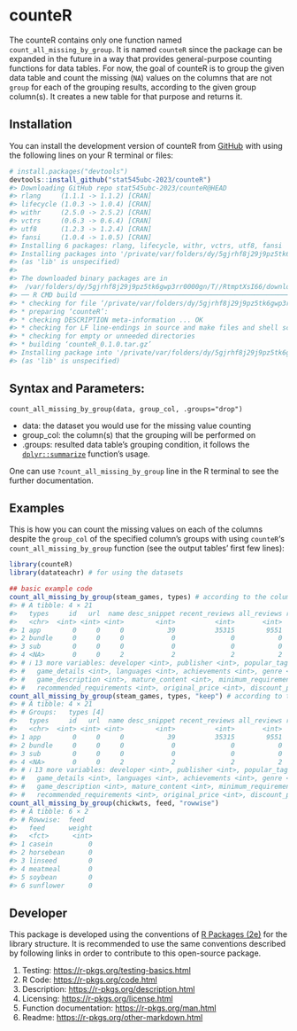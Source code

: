 
<!-- README.md is generated from README.Rmd. Please edit that file -->

# counteR

<!-- badges: start -->
<!-- badges: end -->

The counteR contains only one function named
`count_all_missing_by_group`. It is named `counteR` since the package
can be expanded in the future in a way that provides general-purpose
counting functions for data tables. For now, the goal of counteR is to
group the given data table and count the missing (`NA`) values on the
columns that are not `group` for each of the grouping results, according
to the given group column(s). It creates a new table for that purpose
and returns it.

## Installation

You can install the development version of counteR from
[GitHub](https://github.com/) with using the following lines on your R
terminal or files:

``` r
# install.packages("devtools")
devtools::install_github("stat545ubc-2023/counteR")
#> Downloading GitHub repo stat545ubc-2023/counteR@HEAD
#> rlang     (1.1.1 -> 1.1.2) [CRAN]
#> lifecycle (1.0.3 -> 1.0.4) [CRAN]
#> withr     (2.5.0 -> 2.5.2) [CRAN]
#> vctrs     (0.6.3 -> 0.6.4) [CRAN]
#> utf8      (1.2.3 -> 1.2.4) [CRAN]
#> fansi     (1.0.4 -> 1.0.5) [CRAN]
#> Installing 6 packages: rlang, lifecycle, withr, vctrs, utf8, fansi
#> Installing packages into '/private/var/folders/dy/5gjrhf8j29j9pz5tk6gwp3rr0000gn/T/RtmpDYEODN/temp_libpath77da2871f189'
#> (as 'lib' is unspecified)
#> 
#> The downloaded binary packages are in
#>  /var/folders/dy/5gjrhf8j29j9pz5tk6gwp3rr0000gn/T//RtmptXsI66/downloaded_packages
#> ── R CMD build ─────────────────────────────────────────────────────────────────
#> * checking for file ‘/private/var/folders/dy/5gjrhf8j29j9pz5tk6gwp3rr0000gn/T/RtmptXsI66/remotes7be1531eb3e3/stat545ubc-2023-counteR-28c1c84/DESCRIPTION’ ... OK
#> * preparing ‘counteR’:
#> * checking DESCRIPTION meta-information ... OK
#> * checking for LF line-endings in source and make files and shell scripts
#> * checking for empty or unneeded directories
#> * building ‘counteR_0.1.0.tar.gz’
#> Installing package into '/private/var/folders/dy/5gjrhf8j29j9pz5tk6gwp3rr0000gn/T/RtmpDYEODN/temp_libpath77da2871f189'
#> (as 'lib' is unspecified)
```

## Syntax and Parameters:

    count_all_missing_by_group(data, group_col, .groups="drop")

- data: the dataset you would use for the missing value counting
- group_col: the column(s) that the grouping will be performed on
- .groups: resulted data table’s grouping condition, it follows the
  [`dplyr::summarize`](https://dplyr.tidyverse.org/reference/summarise.html)
  function’s usage.

One can use `?count_all_missing_by_group` line in the R terminal to see
the further documentation.

## Examples

This is how you can count the missing values on each of the columns
despite the `group_col` of the specified column’s groups with using
`counteR`‘s `count_all_missing_by_group` function (see the output
tables’ first few lines):

``` r
library(counteR)
library(datateachr) # for using the datasets

## basic example code
count_all_missing_by_group(steam_games, types) # according to the column type's groups, drops the groupings as it is the default behavior, you can use .groups = "drop" in order to do the same thing
#> # A tibble: 4 × 21
#>   types     id   url  name desc_snippet recent_reviews all_reviews release_date
#>   <chr>  <int> <int> <int>        <int>          <int>       <int>        <int>
#> 1 app        0     0     0           39          35315        9551            0
#> 2 bundle     0     0     0            0              0           0            0
#> 3 sub        0     0     0            0              0           0            0
#> 4 <NA>       0     0     2            2              2           2            2
#> # ℹ 13 more variables: developer <int>, publisher <int>, popular_tags <int>,
#> #   game_details <int>, languages <int>, achievements <int>, genre <int>,
#> #   game_description <int>, mature_content <int>, minimum_requirements <int>,
#> #   recommended_requirements <int>, original_price <int>, discount_price <int>
count_all_missing_by_group(steam_games, types, "keep") # according to the column type's groups, keeps the groupings on the table
#> # A tibble: 4 × 21
#> # Groups:   types [4]
#>   types     id   url  name desc_snippet recent_reviews all_reviews release_date
#>   <chr>  <int> <int> <int>        <int>          <int>       <int>        <int>
#> 1 app        0     0     0           39          35315        9551            0
#> 2 bundle     0     0     0            0              0           0            0
#> 3 sub        0     0     0            0              0           0            0
#> 4 <NA>       0     0     2            2              2           2            2
#> # ℹ 13 more variables: developer <int>, publisher <int>, popular_tags <int>,
#> #   game_details <int>, languages <int>, achievements <int>, genre <int>,
#> #   game_description <int>, mature_content <int>, minimum_requirements <int>,
#> #   recommended_requirements <int>, original_price <int>, discount_price <int>
count_all_missing_by_group(chickwts, feed, "rowwise")
#> # A tibble: 6 × 2
#> # Rowwise:  feed
#>   feed      weight
#>   <fct>      <int>
#> 1 casein         0
#> 2 horsebean      0
#> 3 linseed        0
#> 4 meatmeal       0
#> 5 soybean        0
#> 6 sunflower      0
```

## Developer

This package is developed using the conventions of [R Packages
(2e)](https://r-pkgs.org) for the library structure. It is recommended
to use the same conventions described by following links in order to
contribute to this open-source package.

1.  Testing: <https://r-pkgs.org/testing-basics.html>
2.  R Code: <https://r-pkgs.org/code.html>
3.  Description: <https://r-pkgs.org/description.html>
4.  Licensing: <https://r-pkgs.org/license.html>
5.  Function documentation: <https://r-pkgs.org/man.html>
6.  Readme: <https://r-pkgs.org/other-markdown.html>

